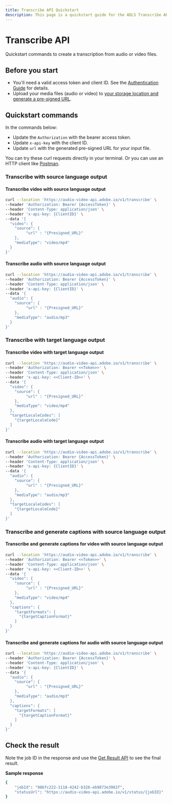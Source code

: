 ```yaml
---
title: Transcribe API Quickstart
description: This page is a quickstart guide for the ADLS Transcribe API.
---
```

# Transcribe API

Quickstart commands to create a transcription from audio or video files.

## Before you start

- You'll need a valid access token and client ID. See the [Authentication Guide](../getting_started/index.md) for details.
- Upload your media files (audio or video) to [your storage location and generate a pre-signed URL](../getting_started/storage_solutions/index.md).

## Quickstart commands

In the commands below:

- Update the `Authorization` with the bearer access token.
- Update `x-api-key` with the client ID.
- Update `url` with the generated pre-signed URL for your input file.

You can try these curl requests directly in your terminal. Or you can use an HTTP client like [Postman](https://www.postman.com/).

### Transcribe with source language output

#### Transcribe video with source language output

```bash
curl --location 'https://audio-video-api.adobe.io/v1/transcribe' \
--header 'Authorization: Bearer {AccessToken}' \
--header 'Content-Type: application/json' \
--header 'x-api-key: {ClientID}' \
--data '{
  "video": {
    "source": {
         "url" : "{Presigned_URL}"
    },
    "mediaType": "video/mp4"
  }
}'
```

#### Transcribe audio with source language output

```bash
curl --location 'https://audio-video-api.adobe.io/v1/transcribe' \
--header 'Authorization: Bearer {AccessToken}' \
--header 'Content-Type: application/json' \
--header 'x-api-key: {ClientID}' \
--data '{
  "audio": {
    "source": {
         "url" : "{Presigned_URL}"
    },
    "mediaType": "audio/mp3"
  }
}'
```

### Transcribe with target language output

#### Transcribe video with target language output

```bash
curl --location 'https://audio-video-api.adobe.io/v1/transcribe' \
--header 'Authorization: Bearer <<Token>>' \
--header 'Content-Type: application/json' \
--header 'x-api-key: <<Client-ID>>' \
--data '{
  "video": {
    "source": {
         "url" : "{Presigned_URL}"
    },
    "mediaType": "video/mp4"
  },
  "targetLocaleCodes": [
    "{targetLocaleCode}"
  ]
}'
```

#### Transcribe audio with target language output

```bash
curl --location 'https://audio-video-api.adobe.io/v1/transcribe' \
--header 'Authorization: Bearer {AccessToken}' \
--header 'Content-Type: application/json' \
--header 'x-api-key: {ClientID}' \
--data '{
  "audio": {
    "source": {
         "url" : "{Presigned_URL}"
    },
    "mediaType": "audio/mp3"
  },
  "targetLocaleCodes": [
    "{targetLocaleCode}"
  ]
}'
```

### Transcribe and generate captions with source language output

#### Transcribe and generate captions for video with source language output

```bash
curl --location 'https://audio-video-api.adobe.io/v1/transcribe' \
--header 'Authorization: Bearer <<Token>>' \
--header 'Content-Type: application/json' \
--header 'x-api-key: <<Client-ID>>' \
--data '{
  "video": {
    "source": {
         "url" : "{Presigned_URL}"
    },
    "mediaType": "video/mp4"
  },
  "captions": {
    "targetFormats": [
      "{targetCaptionFormat}"
    ]
  }
}'
```

#### Transcribe and generate captions for audio with source language output

```bash
curl --location 'https://audio-video-api.adobe.io/v1/transcribe' \
--header 'Authorization: Bearer {AccessToken}' \
--header 'Content-Type: application/json' \
--header 'x-api-key: {ClientID}' \
--data '{
  "audio": {
    "source": {
         "url" : "{Presigned_URL}"
    },
    "mediaType": "audio/mp3"
  },
  "captions": {
    "targetFormats": [
      "{targetCaptionFormat}"
    ]
  }
}'
```

## Check the result

Note the job ID in the response and use the [Get Result API](get_result_quickstart.md) to see the final result.

**Sample response**

```bash
{
    "jobId": "986fc222-1118-4242-b326-eb9873e3982f",
    "statusUrl": "https://audio-video-api.adobe.io/v1/status/{jobID}"
}
```
